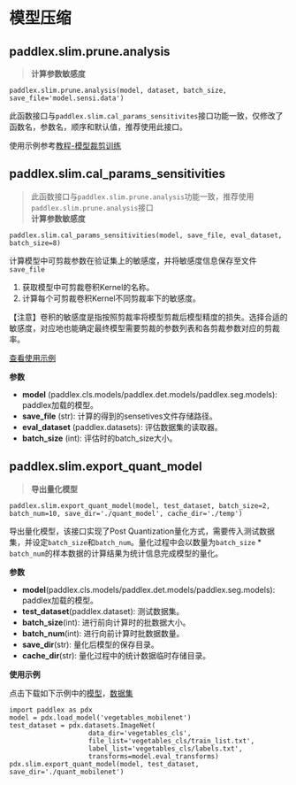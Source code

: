 # 模型压缩

## paddlex.slim.prune.analysis
> **计算参数敏感度**
```
paddlex.slim.prune.analysis(model, dataset, batch_size, save_file='model.sensi.data')
```
此函数接口与`paddlex.slim.cal_params_sensitivites`接口功能一致，仅修改了函数名，参数名，顺序和默认值，推荐使用此接口。

使用示例参考[教程-模型裁剪训练](https://github.com/PaddlePaddle/PaddleX/tree/develop/tutorials/slim/prune)

## paddlex.slim.cal_params_sensitivities
> 此函数接口与`paddlex.slim.prune.analysis`功能一致，推荐使用`paddlex.slim.prune.analysis`接口  
> **计算参数敏感度**  
```
paddlex.slim.cal_params_sensitivities(model, save_file, eval_dataset, batch_size=8)
```
计算模型中可剪裁参数在验证集上的敏感度，并将敏感度信息保存至文件`save_file`
1. 获取模型中可剪裁卷积Kernel的名称。
2. 计算每个可剪裁卷积Kernel不同剪裁率下的敏感度。

【注意】卷积的敏感度是指按照剪裁率将模型剪裁后模型精度的损失。选择合适的敏感度，对应地也能确定最终模型需要剪裁的参数列表和各剪裁参数对应的剪裁率。  

[查看使用示例](https://github.com/PaddlePaddle/PaddleX/blob/develop/tutorials/compress/classification/cal_sensitivities_file.py#L33)

**参数**

* **model** (paddlex.cls.models/paddlex.det.models/paddlex.seg.models): paddlex加载的模型。
* **save_file** (str): 计算的得到的sensetives文件存储路径。
* **eval_dataset** (paddlex.datasets): 评估数据集的读取器。
* **batch_size** (int): 评估时的batch_size大小。


## paddlex.slim.export_quant_model
> **导出量化模型**  
```
paddlex.slim.export_quant_model(model, test_dataset, batch_size=2, batch_num=10, save_dir='./quant_model', cache_dir='./temp')
```
导出量化模型，该接口实现了Post Quantization量化方式，需要传入测试数据集，并设定`batch_size`和`batch_num`。量化过程中会以数量为`batch_size` * `batch_num`的样本数据的计算结果为统计信息完成模型的量化。

**参数**

* **model**(paddlex.cls.models/paddlex.det.models/paddlex.seg.models): paddlex加载的模型。
* **test_dataset**(paddlex.dataset): 测试数据集。
* **batch_size**(int): 进行前向计算时的批数据大小。
* **batch_num**(int): 进行向前计算时批数据数量。
* **save_dir**(str): 量化后模型的保存目录。
* **cache_dir**(str): 量化过程中的统计数据临时存储目录。


**使用示例**

点击下载如下示例中的[模型](https://bj.bcebos.com/paddlex/models/vegetables_mobilenetv2.tar.gz)，[数据集](https://bj.bcebos.com/paddlex/datasets/vegetables_cls.tar.gz)
```
import paddlex as pdx
model = pdx.load_model('vegetables_mobilenet')
test_dataset = pdx.datasets.ImageNet(
                    data_dir='vegetables_cls',
                    file_list='vegetables_cls/train_list.txt',
                    label_list='vegetables_cls/labels.txt',
                    transforms=model.eval_transforms)
pdx.slim.export_quant_model(model, test_dataset, save_dir='./quant_mobilenet')
```
